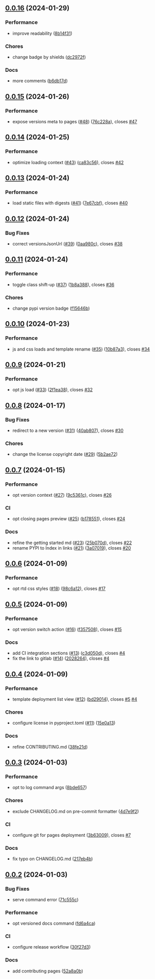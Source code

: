 ## [0.0.16](https://github.com/msclock/sphinx-deployment/compare/v0.0.15...v0.0.16) (2024-01-29)


### Performance

* improve readability ([8b14f31](https://github.com/msclock/sphinx-deployment/commit/8b14f3130fe378d97f7f054c5238e79c3e1eebbb))


### Chores

* change badge by shields ([dc2972f](https://github.com/msclock/sphinx-deployment/commit/dc2972f1df34241c0700b82559048f2156db99c5))


### Docs

* more comments ([b6db17d](https://github.com/msclock/sphinx-deployment/commit/b6db17db8d5429c41678d9a99be624d1219dfd76))

## [0.0.15](https://github.com/msclock/sphinx-deployment/compare/v0.0.14...v0.0.15) (2024-01-26)


### Performance

* expose versions meta to pages ([#48](https://github.com/msclock/sphinx-deployment/issues/48)) ([76c228a](https://github.com/msclock/sphinx-deployment/commit/76c228ad1c486e5e27eb4fcdaaf2784fec95a7d6)), closes [#47](https://github.com/msclock/sphinx-deployment/issues/47)

## [0.0.14](https://github.com/msclock/sphinx-deployment/compare/v0.0.13...v0.0.14) (2024-01-25)


### Performance

* optimize loading context ([#43](https://github.com/msclock/sphinx-deployment/issues/43)) ([ca83c56](https://github.com/msclock/sphinx-deployment/commit/ca83c566549bec12160c387bbe80c8c4e0137859)), closes [#42](https://github.com/msclock/sphinx-deployment/issues/42)

## [0.0.13](https://github.com/msclock/sphinx-deployment/compare/v0.0.12...v0.0.13) (2024-01-24)


### Performance

* load static files with digests ([#41](https://github.com/msclock/sphinx-deployment/issues/41)) ([7e67cbf](https://github.com/msclock/sphinx-deployment/commit/7e67cbfdaa0493df7776e996952d47fbc79c7440)), closes [#40](https://github.com/msclock/sphinx-deployment/issues/40)

## [0.0.12](https://github.com/msclock/sphinx-deployment/compare/v0.0.11...v0.0.12) (2024-01-24)


### Bug Fixes

* correct versionsJsonUrl ([#39](https://github.com/msclock/sphinx-deployment/issues/39)) ([0aa980c](https://github.com/msclock/sphinx-deployment/commit/0aa980c29242e5e50d59e6330ce909e04ae21e6e)), closes [#38](https://github.com/msclock/sphinx-deployment/issues/38)

## [0.0.11](https://github.com/msclock/sphinx-deployment/compare/v0.0.10...v0.0.11) (2024-01-24)


### Performance

* toggle class shift-up ([#37](https://github.com/msclock/sphinx-deployment/issues/37)) ([1b8a388](https://github.com/msclock/sphinx-deployment/commit/1b8a38807a60c0af4f7dca2460fcbf72021c91be)), closes [#36](https://github.com/msclock/sphinx-deployment/issues/36)


### Chores

* change pypi version badge ([f15646b](https://github.com/msclock/sphinx-deployment/commit/f15646b6b16af04b231e44fcb4608034cd890429))

## [0.0.10](https://github.com/msclock/sphinx-deployment/compare/v0.0.9...v0.0.10) (2024-01-23)


### Performance

* js and css loads and template rename ([#35](https://github.com/msclock/sphinx-deployment/issues/35)) ([10b87a3](https://github.com/msclock/sphinx-deployment/commit/10b87a3f3440a910f397c6b8fe72ffd06e631692)), closes [#34](https://github.com/msclock/sphinx-deployment/issues/34)

## [0.0.9](https://github.com/msclock/sphinx-deployment/compare/v0.0.8...v0.0.9) (2024-01-21)


### Performance

* opt js load ([#33](https://github.com/msclock/sphinx-deployment/issues/33)) ([2f1ea38](https://github.com/msclock/sphinx-deployment/commit/2f1ea38b95703a6917b5176ca5c171a3dd53e5b1)), closes [#32](https://github.com/msclock/sphinx-deployment/issues/32)

## [0.0.8](https://github.com/msclock/sphinx-deployment/compare/v0.0.7...v0.0.8) (2024-01-17)


### Bug Fixes

* redirect to a new version ([#31](https://github.com/msclock/sphinx-deployment/issues/31)) ([40ab807](https://github.com/msclock/sphinx-deployment/commit/40ab807b278f55b17e9a48789c08658522cddbc8)), closes [#30](https://github.com/msclock/sphinx-deployment/issues/30)


### Chores

* change the license copyright date ([#29](https://github.com/msclock/sphinx-deployment/issues/29)) ([5b2ae72](https://github.com/msclock/sphinx-deployment/commit/5b2ae724b52b2796df618b5e08af353a1004ae4c))

## [0.0.7](https://github.com/msclock/sphinx-deployment/compare/v0.0.6...v0.0.7) (2024-01-15)


### Performance

* opt version context ([#27](https://github.com/msclock/sphinx-deployment/issues/27)) ([9c5361c](https://github.com/msclock/sphinx-deployment/commit/9c5361c7e2bd9ad0795f4c0bd572886fd1aab739)), closes [#26](https://github.com/msclock/sphinx-deployment/issues/26)


### CI

* opt closing pages preview ([#25](https://github.com/msclock/sphinx-deployment/issues/25)) ([b178551](https://github.com/msclock/sphinx-deployment/commit/b178551220ea7abbf6e45e53a028074b8ac0d904)), closes [#24](https://github.com/msclock/sphinx-deployment/issues/24)


### Docs

* refine the getting started md ([#23](https://github.com/msclock/sphinx-deployment/issues/23)) ([25b070d](https://github.com/msclock/sphinx-deployment/commit/25b070de85e44501c53913c3b33337eb39f93c58)), closes [#22](https://github.com/msclock/sphinx-deployment/issues/22)
* rename PYPI to Index in links ([#21](https://github.com/msclock/sphinx-deployment/issues/21)) ([3a07019](https://github.com/msclock/sphinx-deployment/commit/3a07019713cc4431c257f6147d2bf966b46ba699)), closes [#20](https://github.com/msclock/sphinx-deployment/issues/20)

## [0.0.6](https://github.com/msclock/sphinx-deployment/compare/v0.0.5...v0.0.6) (2024-01-09)


### Performance

* opt rtd css styles ([#18](https://github.com/msclock/sphinx-deployment/issues/18)) ([98c6a12](https://github.com/msclock/sphinx-deployment/commit/98c6a1237da06d55da4a3ea75e063e2e26d0f39e)), closes [#17](https://github.com/msclock/sphinx-deployment/issues/17)

## [0.0.5](https://github.com/msclock/sphinx-deployment/compare/v0.0.4...v0.0.5) (2024-01-09)


### Performance

* opt version switch action ([#16](https://github.com/msclock/sphinx-deployment/issues/16)) ([f357508](https://github.com/msclock/sphinx-deployment/commit/f357508d98cdf6a775951a2646fb44db0ae3e901)), closes [#15](https://github.com/msclock/sphinx-deployment/issues/15)


### Docs

* add CI integration sections ([#13](https://github.com/msclock/sphinx-deployment/issues/13)) ([c3d050d](https://github.com/msclock/sphinx-deployment/commit/c3d050d578af3b3b009eafb22ab4a88d0e0d919c)), closes [#4](https://github.com/msclock/sphinx-deployment/issues/4)
* fix the link to gitlab ([#14](https://github.com/msclock/sphinx-deployment/issues/14)) ([2028264](https://github.com/msclock/sphinx-deployment/commit/2028264514efe9ed3462bd6c808b2e3bd74e998d)), closes [#4](https://github.com/msclock/sphinx-deployment/issues/4)

## [0.0.4](https://github.com/msclock/sphinx-deployment/compare/v0.0.3...v0.0.4) (2024-01-09)


### Performance

* template deployment list view ([#12](https://github.com/msclock/sphinx-deployment/issues/12)) ([bd29014](https://github.com/msclock/sphinx-deployment/commit/bd290144b41706583e739158b873161a7dd2ece6)), closes [#5](https://github.com/msclock/sphinx-deployment/issues/5) [#4](https://github.com/msclock/sphinx-deployment/issues/4)


### Chores

* configure license in pyproject.toml ([#11](https://github.com/msclock/sphinx-deployment/issues/11)) ([15e0a13](https://github.com/msclock/sphinx-deployment/commit/15e0a132c60cf93831f834a44c12953bc8af212e))


### Docs

* refine CONTRIBUTING.md ([38fe21d](https://github.com/msclock/sphinx-deployment/commit/38fe21d93f461b57fdd7759a8d386c94775185f4))

## [0.0.3](https://github.com/msclock/sphinx-deployment/compare/v0.0.2...v0.0.3) (2024-01-03)


### Performance

* opt to log command args ([8bde657](https://github.com/msclock/sphinx-deployment/commit/8bde657e28285034e772d15b4bf9e046f4693ea6))


### Chores

* exclude CHANGELOG.md on pre-commit formatter ([4d7e9f2](https://github.com/msclock/sphinx-deployment/commit/4d7e9f282ed459f77630ee75f56092df6c58ff12))


### CI

* configure git for pages deployment ([3b63009](https://github.com/msclock/sphinx-deployment/commit/3b63009617817137f9484a47c6cf4172c1fa8806)), closes [#7](https://github.com/msclock/sphinx-deployment/issues/7)


### Docs

* fix typo on CHANGELOG.md ([217eb4b](https://github.com/msclock/sphinx-deployment/commit/217eb4ba503fcfe3c38840b15fc0d5ac34ee2453))

## [0.0.2](https://github.com/msclock/sphinx-deployment/compare/v0.0.1...v0.0.2) (2024-01-03)


### Bug Fixes

* serve command error ([71c555c](https://github.com/msclock/sphinx-deployment/commit/71c555c75b7670109b8615fdae247f06182a1803))


### Performance

* opt versioned docs command ([fd6a4ca](https://github.com/msclock/sphinx-deployment/commit/fd6a4cad908b2418762a50d0f233e24a8765ec02))


### CI

* configure release workflow ([30f27d3](https://github.com/msclock/sphinx-deployment/commit/30f27d3d440cf0326fc47f6078a4075a7dba38b8))


### Docs

* add contributing pages ([52a8a0b](https://github.com/msclock/sphinx-deployment/commit/52a8a0b7584f018527c15275962c333f1a4b36e8))
